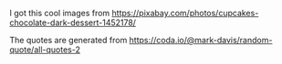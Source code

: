 I got this cool images from https://pixabay.com/photos/cupcakes-chocolate-dark-dessert-1452178/ 


The quotes are generated  from  https://coda.io/@mark-davis/random-quote/all-quotes-2
